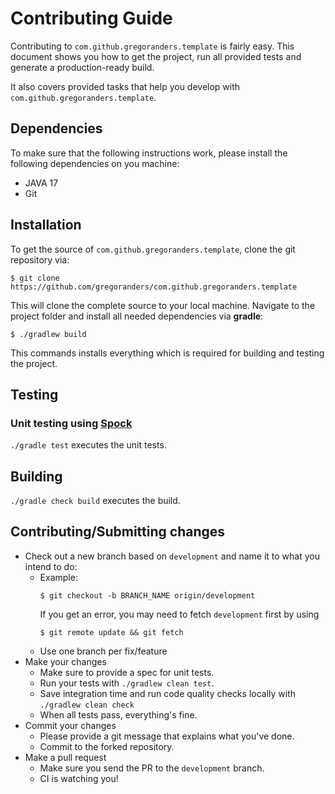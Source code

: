 # Contributing Guide

Contributing to `com.github.gregoranders.template` is fairly easy. This document shows you how to
get the project, run all provided tests and generate a production-ready build.

It also covers provided tasks that help you develop with `com.github.gregoranders.template`.

## Dependencies

To make sure that the following instructions work, please install the following dependencies
on you machine:

- JAVA 17
- Git

## Installation

To get the source of `com.github.gregoranders.template`, clone the git repository via:

```
$ git clone https://github.com/gregoranders/com.github.gregoranders.template
```

This will clone the complete source to your local machine. Navigate to the project folder
and install all needed dependencies via **gradle**:

```
$ ./gradlew build
```

This commands installs everything which is required for building and testing the project.

## Testing

### Unit testing using [Spock][spock-url]

`./gradle test` executes the unit tests.

## Building

`./gradle check build` executes the build.

## Contributing/Submitting changes

- Check out a new branch based on <code>development</code> and name it to what you intend to do:
  - Example:
    ```
    $ git checkout -b BRANCH_NAME origin/development
    ```
    If you get an error, you may need to fetch <code>development</code> first by using
    ```
    $ git remote update && git fetch
    ```
  - Use one branch per fix/feature
- Make your changes
  - Make sure to provide a spec for unit tests.
  - Run your tests with <code>./gradlew clean test</code>.
  - Save integration time and run code quality checks locally with <code>./gradlew clean check</code>
  - When all tests pass, everything's fine.
- Commit your changes
  - Please provide a git message that explains what you've done.
  - Commit to the forked repository.
- Make a pull request
  - Make sure you send the PR to the <code>development</code> branch.
  - CI is watching you!

[spock-url]: https://spockframework.org
